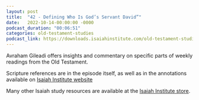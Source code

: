 ```yaml
---
layout: post
title:  "42 - Defining Who Is God’s Servant David”"
date:   2022-10-14-00:00:00 -0000
podcast_duration: "00:06:51"
categories: old-testament-studies
podcast_link: https://downloads.isaiahinstitute.com/old-testament-studies/II-OT-42.mp3
---
```

Avraham Gileadi offers insights and commentary on specific parts of weekly readings from the Old Testament.

Scripture references are in the episode itself, as well as in the annotations available on [Isaiah Institute website](https://isaiahinstitute.com/studies-in-the-old-testament/)

Many other Isaiah study resources are available at the [Isaiah Institute store](https://isaiahinstitute.com/store/).
